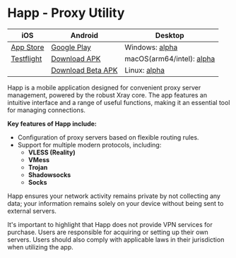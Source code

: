 # Happ - Proxy Utility

| iOS                                                                        | Android                                                                                                | Desktop                                                                                                         |
| -------------------------------------------------------------------------- | ------------------------------------------------------------------------------------------------------ | --------------------------------------------------------------------------------------------------------------- |
| [App Store](https://apps.apple.com/us/app/happ-proxy-utility/id6504287215) | [Google Play](https://play.google.com/store/apps/details?id=com.happproxy)                             | Windows: [alpha](https://github.com/Happ-proxy/happ-desktop/releases/latest/download/setup-Happ.x86.exe)        |
| [Testflight](https://testflight.apple.com/join/XMls6Ckd)                   | [Download APK](https://github.com/Happ-proxy/happ-android/releases/latest/download/Happ.apk)           | macOS(arm64/intel): [alpha](https://github.com/Happ-proxy/happ-desktop/releases/latest/download/Happ.macOS.universal.app.tar.gz)|
|                                                                            | [Download Beta APK](https://github.com/Happ-proxy/happ-android/releases/latest/download/Happ_beta.apk) | Linux: [alpha](https://github.com/Happ-proxy/happ-desktop/releases/latest/download/Happ.linux.x86.AppImage.zip) |

Happ is a mobile application designed for convenient proxy server management, powered by the robust Xray core. The app features an intuitive interface and a range of useful functions, making it an essential tool for managing connections.

**Key features of Happ include:**

* Configuration of proxy servers based on flexible routing rules.
* Support for multiple modern protocols, including:
  * **VLESS (Reality)**
  * **VMess**
  * **Trojan**
  * **Shadowsocks**
  * **Socks**

Happ ensures your network activity remains private by not collecting any data; your information remains solely on your device without being sent to external servers.

It's important to highlight that Happ does not provide VPN services for purchase. Users are responsible for acquiring or setting up their own servers. Users should also comply with applicable laws in their jurisdiction when utilizing the app.
